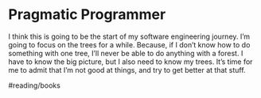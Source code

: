 # Pragmatic Programmer
I think this is going to be the start of my software engineering journey. I’m going to focus on the trees for a while. Because, if I don’t know how to do something with one tree, I’ll never be able to do anything with a forest. I have to know the big picture, but I also need to know my trees. It’s time for me to admit that I’m not good at things, and try to get better at that stuff. 

#reading/books